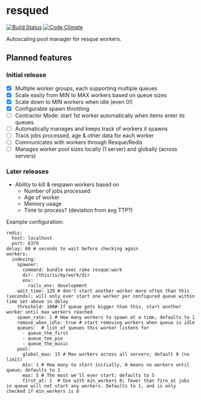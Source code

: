 resqued
==============

[![Build Status](https://travis-ci.org/wideopenspaces/resqued.png?branch=master)](https://travis-ci.org/wideopenspaces/resqued)
[![Code Climate](https://codeclimate.com/github/wideopenspaces/resqued.png)](https://codeclimate.com/github/wideopenspaces/resqued)

Autoscaling pool manager for resque workers.

## Planned features

### Initial release

- [x] Multiple worker groups, each supporting multiple queues
- [x] Scale easily from MIN to MAX workers based on queue sizes
- [x] Scale down to MIN workers when idle (even 0!)
- [x] Configurable spawn throttling
- [ ] Contractor Mode: start 1st worker automatically when items enter its queues.
- [ ] Automatically manages and keeps track of workers it spawns
- [ ] Track jobs processed, age & other data for each worker
- [ ] Communicates with workers through Resque/Redis
- [ ] Manages worker pool sizes locally (1 server) and globally (across servers)

### Later releases

* Ability to kill & respawn workers based on
  * Number of jobs processed
  * Age of worker
  * Memory usage
  * Time to process? (deviation from avg TTP?)


Example configuration:

```
redis:
  host: localhost
  port: 6379
delay: 60 # seconds to wait before checking again
workers:
  indexing:
    spawner:
      command: bundle exec rake resque:work
      dir: /this/is/my/work/dir
      env:
        rails_env: development
    wait_time: 120 # don't start another worker more often than this (seconds); will only ever start one worker per configured queue within time set above in delay
    threshold: 100# If queue gets bigger than this, start another worker until max workers reached
    spawn_rate: 1 # How many workers to spawn at a time, defaults to 1
    remove_when_idle: true # start removing workers when queue is idle
    queues:  # list of queues this worker listens for
      - queue_the_first
      - queue_tee_pie
      - queue_the_music
    pool:
      global_max: 15 # Max workers across all servers; default 0 (no limit)
      min: 1 # How many to start initially, 0 means no workers until queue; defaults to 1
      max: 5 # The most we'll ever start; defaults to 5
      first_at: 1  # Use with min_workers 0; fewer than fire_at jobs in queue will not start any workers. Defaults to 1, and is only checked if min_workers is 0
```
